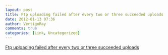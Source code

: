 ```yaml
---
layout: post
title: Ftp uploading failed after every two or three succeeded uploads
date: 2012-01-13 07:36
author: VertigoRay
comments: true
categories: [Link, Uncategorized]
---
```

<a href='http://stackoverflow.com/a/8844847/615422'>Ftp uploading failed after every two or three succeeded uploads</a>
